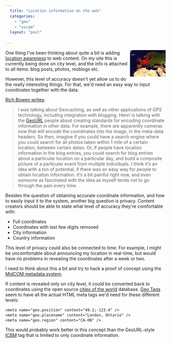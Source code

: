 ```yaml
---
  title: "Location information on the web"
  categories: 
    - "geo"
    - "oscom"
  layout: "post"

---
```

<img src="/files/geourl.jpg" border="0" height="83" width="112" alt="geourl.jpg" title="Site locations on the GeoURL map" align="right" />

One thing I've been thinking about quite a bit is adding [location awareness][1] to web content. On my site this is currently being done on city level, and the info is attached to all items: blog posts, photos, moblogs etc.

However, this level of accuracy doesn't yet allow us to do the really interesting things. For that, we'd need an easy way to input coordinates together with the data.

[Rich Bowen writes][2]:

> I was talking about Geocaching, as well as other applications of GPS technology, including integration with blogging. Henri is talking with the [GeoURL][3] people about creating standards for encoding coordinate information in other data. For example, there are apparently cameras now that will encode the coordinates into the image, in the meta-data headers. So then, imagine if you could have a search engine where you could search for all photos taken within 1 mile of a certain location, between certain dates. Or, if people have location information in the blog entries, you could search for blog entries about a particular location on a particular day, and build a composite picture of a particular event from multiple individuals. I think it&rsquo;s an idea with a ton of potential, if there was an easy way for people to obtain location information. It&rsquo;s a bit painful right now, and even someone as fascinated with the idea as myself tends not to go through the pain every time.

Besides the question of obtaining accurate coordinate information, and how to easily input it to the system, another big question is privacy. Content creators should be able to state what level of accuracy they're comfortable with:

- Full coordinates
- Coordinates with last few digits removed
- City information
- Country information

This level of privacy could also be connected to time. For example, I might be uncomfortable about announcing my location in real-time, but would have no problems in revealing the coordinates after a week or two.

I need to think about this a bit and try to hack a proof of concept using the [MidCOM metadata system][4].

If content is revealed only on city level, it could be converted back to coordinates using the open source [cities of the world][5] database. [Geo Tags][6] seem to have all the actual HTML meta tags we'd need for these different levels:

	<meta name="geo.position" content="49.2;-123.4" />
	<meta name="geo.placename" content="London, Ontario" />
	<meta name="geo.region" content="CA-ON" />

This would probably work better in this concept than the GeoURL-style [ICBM][7] tag that is limited to only coordinate information.

[1]: http://bergie.iki.fi/blog/adding_location_awareness_to_blogs.html
[2]: http://drbacchus.com/wordpress/?p=950
[3]: http://geourl.org/
[4]: http://www.midgard-project.org/midcom-permalink-c25d278a232a61cc6218d726215916e4
[5]: http://www.maxmind.com/download/worldcities/
[6]: http://geotags.com/geo/geotags2.html
[7]: http://geourl.org/add.html